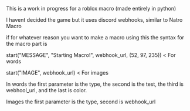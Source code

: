 This is a work in progress for a roblox macro (made entirely in python)

I havent decided the game but it uses discord webhooks, similar to Natro Macro


if for whatever reason you want to make a macro using this the syntax for the macro part is


start("MESSAGE", "Starting Macro!", webhook_url, (52, 97, 235))  < For words

start("IMAGE", webhook_url)                                      < For images


In words the first parameter is the type, the second is the test, the third is webhool_url, and the last is color.

Images the first parameter is the type, second is webhook_url
